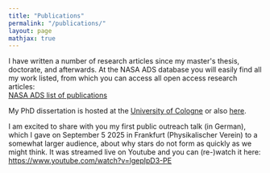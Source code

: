 ```yaml
---
title: "Publications"
permalink: "/publications/"
layout: page
mathjax: true
---
```


I have written a number of research articles since my master's thesis, doctorate, and afterwards. At the NASA ADS database you will easily find all my work listed, from which you can access all open access research articles:  
[NASA ADS list of publications](https://ui.adsabs.harvard.edu/search/fq=%7B!type%3Daqp%20v%3D%24fq_database%7D&fq_database=(database%3Aastronomy%20OR%20database%3Aphysics)&q=%20author%3A"keilmann%2C%20eduard"&sort=date%20desc%2C%20bibcode%20desc&p_=0)  



My PhD dissertation is hosted at the [University of Cologne](https://kups.ub.uni-koeln.de/78534/) or also [here](assets/Dissertation_Eduard_Keilmann_publ_komp.pdf).


I am excited to share with you my first public outreach talk (in German), which I gave on September 5 2025 in Frankfurt (Physikalischer Verein) to a somewhat larger audience, about why stars do not form as quickly as we might think. It was streamed live on Youtube and you can (re-)watch it here: 
https://www.youtube.com/watch?v=lgepIpD3-PE
